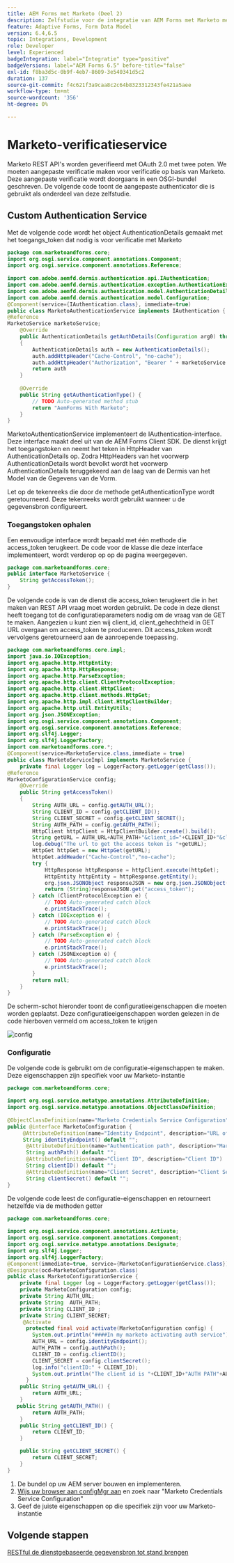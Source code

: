 ```yaml
---
title: AEM Forms met Marketo (Deel 2)
description: Zelfstudie voor de integratie van AEM Forms met Marketo met behulp van het AEM Forms-formuliergegevensmodel.
feature: Adaptive Forms, Form Data Model
version: 6.4,6.5
topic: Integrations, Development
role: Developer
level: Experienced
badgeIntegration: label="Integratie" type="positive"
badgeVersions: label="AEM Forms 6.5" before-title="false"
exl-id: f8ba3d5c-0b9f-4eb7-8609-3e540341d5c2
duration: 137
source-git-commit: f4c621f3a9caa8c2c64b8323312343fe421a5aee
workflow-type: tm+mt
source-wordcount: '356'
ht-degree: 0%

---
```


# Marketo-verificatieservice

Marketo REST API&#39;s worden geverifieerd met OAuth 2.0 met twee poten. We moeten aangepaste verificatie maken voor verificatie op basis van Marketo. Deze aangepaste verificatie wordt doorgaans in een OSGI-bundel geschreven. De volgende code toont de aangepaste authenticator die is gebruikt als onderdeel van deze zelfstudie.

## Custom Authentication Service

Met de volgende code wordt het object AuthenticationDetails gemaakt met het toegangs_token dat nodig is voor verificatie met Marketo

```java
package com.marketoandforms.core;
import org.osgi.service.component.annotations.Component;
import org.osgi.service.component.annotations.Reference;
 
import com.adobe.aemfd.dermis.authentication.api.IAuthentication;
import com.adobe.aemfd.dermis.authentication.exception.AuthenticationException;
import com.adobe.aemfd.dermis.authentication.model.AuthenticationDetails;
import com.adobe.aemfd.dermis.authentication.model.Configuration;
@Component(service={IAuthentication.class}, immediate=true)
public class MarketoAuthenticationService implements IAuthentication {
@Reference
MarketoService marketoService;
    @Override
    public AuthenticationDetails getAuthDetails(Configuration arg0) throws AuthenticationException
    {
        AuthenticationDetails auth = new AuthenticationDetails();
        auth.addHttpHeader("Cache-Control", "no-cache");
        auth.addHttpHeader("Authorization", "Bearer " + marketoService.getAccessToken());
        return auth
    }
 
    @Override
    public String getAuthenticationType() {
        // TODO Auto-generated method stub
        return "AemForms With Marketo";
    }
}
```

MarketoAuthenticationService implementeert de IAuthentication-interface. Deze interface maakt deel uit van de AEM Forms Client SDK. De dienst krijgt het toegangstoken en neemt het teken in HttpHeader van AuthenticationDetails op. Zodra HttpHeaders van het voorwerp AuthenticationDetails wordt bevolkt wordt het voorwerp AuthenticationDetails teruggekeerd aan de laag van de Dermis van het Model van de Gegevens van de Vorm.

Let op de tekenreeks die door de methode getAuthenticationType wordt geretourneerd. Deze tekenreeks wordt gebruikt wanneer u de gegevensbron configureert.

### Toegangstoken ophalen

Een eenvoudige interface wordt bepaald met één methode die access_token terugkeert. De code voor de klasse die deze interface implementeert, wordt verderop op op de pagina weergegeven.

```java
package com.marketoandforms.core;
public interface MarketoService {
    String getAccessToken();
}
```

De volgende code is van de dienst die access_token terugkeert die in het maken van REST API vraag moet worden gebruikt. De code in deze dienst heeft toegang tot de configuratieparameters nodig om de vraag van de GET te maken. Aangezien u kunt zien wij client_id, client_gehechtheid in GET URL overgaan om access_token te produceren. Dit access_token wordt vervolgens geretourneerd aan de aanroepende toepassing.

```java
package com.marketoandforms.core.impl;
import java.io.IOException;
import org.apache.http.HttpEntity;
import org.apache.http.HttpResponse;
import org.apache.http.ParseException;
import org.apache.http.client.ClientProtocolException;
import org.apache.http.client.HttpClient;
import org.apache.http.client.methods.HttpGet;
import org.apache.http.impl.client.HttpClientBuilder;
import org.apache.http.util.EntityUtils;
import org.json.JSONException;
import org.osgi.service.component.annotations.Component;
import org.osgi.service.component.annotations.Reference;
import org.slf4j.Logger;
import org.slf4j.LoggerFactory;
import com.marketoandforms.core.*; 
@Component(service=MarketoService.class,immediate = true)
public class MarketoServiceImpl implements MarketoService {
    private final Logger log = LoggerFactory.getLogger(getClass());
@Reference
MarketoConfigurationService config;
    @Override
    public String getAccessToken()
    {
        String AUTH_URL = config.getAUTH_URL();
        String CLIENT_ID = config.getCLIENT_ID();
        String CLIENT_SECRET = config.getCLIENT_SECRET();
        String AUTH_PATH = config.getAUTH_PATH();
        HttpClient httpClient = HttpClientBuilder.create().build();
        String getURL = AUTH_URL+AUTH_PATH+"&client_id="+CLIENT_ID+"&client_secret="+CLIENT_SECRET;
        log.debug("The url to get the access token is "+getURL);
        HttpGet httpGet = new HttpGet(getURL);
        httpGet.addHeader("Cache-Control","no-cache");
        try {
            HttpResponse httpResponse = httpClient.execute(httpGet);
            HttpEntity httpEntity = httpResponse.getEntity();
            org.json.JSONObject responseJSON = new org.json.JSONObject(EntityUtils.toString(httpEntity))
            return (String)responseJSON.get("access_token");
        } catch (ClientProtocolException e) {
            // TODO Auto-generated catch block
            e.printStackTrace();
        } catch (IOException e) {
            // TODO Auto-generated catch block
            e.printStackTrace();
        } catch (ParseException e) {
            // TODO Auto-generated catch block
            e.printStackTrace();
        } catch (JSONException e) {
            // TODO Auto-generated catch block
            e.printStackTrace();
        }
        return null;
    }
}
```

De scherm-schot hieronder toont de configuratieeigenschappen die moeten worden geplaatst. Deze configuratieeigenschappen worden gelezen in de code hierboven vermeld om access_token te krijgen

![config](assets/configuration-settings.png)

### Configuratie

De volgende code is gebruikt om de configuratie-eigenschappen te maken. Deze eigenschappen zijn specifiek voor uw Marketo-instantie

```java
package com.marketoandforms.core;
 
import org.osgi.service.metatype.annotations.AttributeDefinition;
import org.osgi.service.metatype.annotations.ObjectClassDefinition;
 
@ObjectClassDefinition(name="Marketo Credentials Service Configuration", description = "Connect Form With Marketo")
public @interface MarketoConfiguration {
     @AttributeDefinition(name="Identity Endpoint", description="URL of Marketo Identity Endpoint")
     String identityEndpoint() default "";
      @AttributeDefinition(name="Authentication path", description="Marketo authentication path")
      String authPath() default "";
      @AttributeDefinition(name="Client ID", description="Client ID")
      String clientID() default "";
      @AttributeDefinition(name="Client Secret", description="Client Secret")
      String clientSecret() default "";
}
```

De volgende code leest de configuratie-eigenschappen en retourneert hetzelfde via de methoden getter

```java
package com.marketoandforms.core;
 
import org.osgi.service.component.annotations.Activate;
import org.osgi.service.component.annotations.Component;
import org.osgi.service.metatype.annotations.Designate;
import org.slf4j.Logger;
import org.slf4j.LoggerFactory;
@Component(immediate=true, service={MarketoConfigurationService.class})
@Designate(ocd=MarketoConfiguration.class)
public class MarketoConfigurationService {
    private final Logger log = LoggerFactory.getLogger(getClass());
    private MarketoConfiguration config;
    private String AUTH_URL;
    private String  AUTH_PATH;
    private String CLIENT_ID ;
    private String CLIENT_SECRET;
     @Activate
      protected final void activate(MarketoConfiguration config) {
        System.out.println("####In my marketo activating auth service");
        AUTH_URL = config.identityEndpoint();
        AUTH_PATH = config.authPath();
        CLIENT_ID = config.clientID();
        CLIENT_SECRET = config.clientSecret();
        log.info("clientID:" + CLIENT_ID);
        System.out.println("The client id is "+CLIENT_ID+"AUTH PATH"+AUTH_PATH);
      }
    public String getAUTH_URL() {
        return AUTH_URL;
    }
   public String getAUTH_PATH() {
        return AUTH_PATH;
    }
    public String getCLIENT_ID() {
        return CLIENT_ID;
    }

    public String getCLIENT_SECRET() {
        return CLIENT_SECRET;
    }
}
```

1. De bundel op uw AEM server bouwen en implementeren.
1. [Wijs uw browser aan configMgr aan](http://localhost:4502/system/console/configMgr) en zoek naar &quot;Marketo Credentials Service Configuration&quot;
1. Geef de juiste eigenschappen op die specifiek zijn voor uw Marketo-instantie

## Volgende stappen

[RESTful de dienstgebaseerde gegevensbron tot stand brengen](./part3.md)
